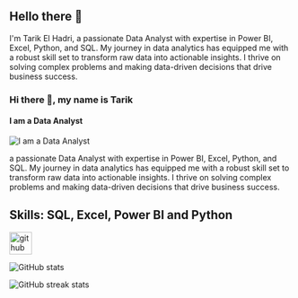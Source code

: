 ## Hello there 👋
 I'm Tarik El Hadri, a passionate Data Analyst with expertise in Power BI, Excel, Python, and SQL. My journey in data analytics has equipped me with a robust skill set to transform raw data into actionable insights. I thrive on solving complex problems and making data-driven decisions that drive business success.

### Hi there 👋, my name is Tarik
#### I am a Data Analyst
![I am a Data Analyst](https://media.licdn.com/dms/image/C4E16AQHZXadyQox-aA/profile-displaybackgroundimage-shrink_200_800/0/1605626250783?e=2147483647&v=beta&t=HvaHp9Qx2ZSjtUBMJRoa-ehxcySY9g4bA35jvdL5FbQ)

 a passionate Data Analyst with expertise in Power BI, Excel, Python, and SQL. My journey in data analytics has equipped me with a robust skill set to transform raw data into actionable insights. I thrive on solving complex problems and making data-driven decisions that drive business success.

## Skills: SQL, Excel, Power BI and Python 


[<img src='https://cdn.jsdelivr.net/npm/simple-icons@3.0.1/icons/github.svg' alt='github' height='40'>](https://github.com/Tarreqq)  

![GitHub stats](https://github-readme-stats.vercel.app/api?username=Tarreqq&show_icons=true)  

![GitHub streak stats](https://streak-stats.demolab.com/?user=Tarreqq)  




 
